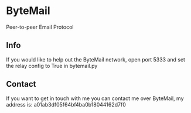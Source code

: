 ByteMail
========

Peer-to-peer Email Protocol

Info
----

If you would like to help out the ByteMail network, open port 5333 and set the relay config to True in bytemail.py

Contact
-------

If you want to get in touch with me you can contact me over ByteMail, my address is: a01ab3df05f64bf4ba0b18044162d7f0
